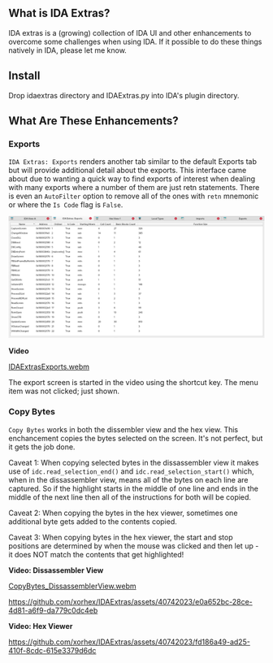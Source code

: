 ## What is IDA Extras?

IDA extras is a (growing) collection of IDA UI and other enhancements to overcome some challenges when using IDA.  If it possible to do these things natively in IDA, please let me know.

## Install

Drop idaextras directory and IDAExtras.py into IDA's plugin directory.

## What Are These Enhancements?

### Exports
`IDA Extras: Exports` renders another tab similar to the default Exports tab but will provide additional detail about the exports.  This interface came about due to wanting a quick way to find exports of interest when dealing with many exports where a number of them are just retn statements.  There is even an `AutoFilter` option to remove all of the ones with `retn` mnemonic or where the `Is Code` flag is `False`.

![](./documentation/IDAExtrasExports.png)

**Video**

[IDAExtrasExports.webm](https://github.com/xorhex/IDAExtras/assets/40742023/7ad9dc0c-976b-4b35-9310-9c7188f8e19d)

The export screen is started in the video using the shortcut key.  The menu item was not clicked; just shown.


### Copy Bytes
`Copy Bytes` works in both the dissembler view and the hex view.  This enchancement copies the bytes selected on the screen.  It's not perfect, but it gets the job done.

Caveat 1: When copying selected bytes in the dissassembler view it makes use of `idc.read_selection_end()` and `idc.read_selection_start()` which, when in the dissassembler view, means all of the bytes on each line are captured.  So if the highlight starts in the middle of one line and ends in the middle of the next line then all of the instructions for both will be copied.

Caveat 2: When copying the bytes in the hex viewer, sometimes one additional byte gets added to the contents copied.

Caveat 3: When copying bytes in the hex viewer, the start and stop positions are determined by when the mouse was clicked and then let up - it does NOT match the contents that get highlighted!

**Video: Dissassembler View**

[CopyBytes_DissassemblerView.webm](https://github.com/xorhex/IDAExtras/assets/40742023/fa330440-197a-46a1-9df5-a16216f32ede)

https://github.com/xorhex/IDAExtras/assets/40742023/e0a652bc-28ce-4d81-a6f9-da779c0dc4eb

**Video: Hex Viewer**

https://github.com/xorhex/IDAExtras/assets/40742023/fd186a49-ad25-410f-8cdc-615e3379d6dc

